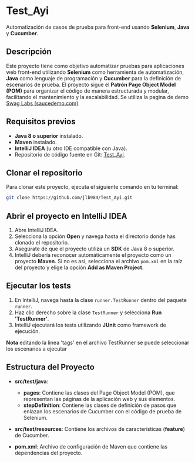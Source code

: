 # Test_Ayi

Automatización de casos de prueba para front-end usando **Selenium**, **Java** y **Cucumber**.

## Descripción

Este proyecto tiene como objetivo automatizar pruebas para aplicaciones web front-end utilizando **Selenium** como herramienta de automatización, **Java** como lenguaje de programación y **Cucumber** para la definición de escenarios de prueba. El proyecto sigue el **Patrón Page Object Model (POM)** para organizar el código de manera estructurada y modular, facilitando el mantenimiento y la escalabilidad.
Se utiliza la pagina de demo [Swag Labs (saucedemo.com)](https://www.saucedemo.com/v1/)

## Requisitos previos

- **Java 8 o superior** instalado.
- **Maven** instalado.
- **IntelliJ IDEA** (u otro IDE compatible con Java).
- Repositorio de código fuente en Git: [Test_Ayi](https://github.com/jlb984/Test_Ayi.git).

## Clonar el repositorio

Para clonar este proyecto, ejecuta el siguiente comando en tu terminal:

```bash
git clone https://github.com/jlb984/Test_Ayi.git
```

## Abrir el proyecto en IntelliJ IDEA

1. Abre IntelliJ IDEA.
2. Selecciona la opción **Open** y navega hasta el directorio donde has clonado el repositorio.
3. Asegúrate de que el proyecto utiliza un **SDK** de Java 8 o superior.
4. IntelliJ debería reconocer automáticamente el proyecto como un proyecto **Maven**. Si no es así, selecciona el archivo `pom.xml` en la raíz del proyecto y elige la opción **Add as Maven Project**.

## Ejecutar los tests

1. En IntelliJ, navega hasta la clase `runner.TestRunner` dentro del paquete `runner`.
2. Haz clic derecho sobre la clase `TestRunner` y selecciona **Run 'TestRunner'**.
3. IntelliJ ejecutará los tests utilizando **JUnit** como framework de ejecución.

**Nota** editando la linea 'tags' en el archivo TestRunner se puede seleccionar los escenarios a ejecutar

## Estructura del Proyecto

- **src/test/java**:
    - **pages**: Contiene las clases del Page Object Model (POM), que representan las páginas de la aplicación web y sus elementos.
    - **stepDefinition**: Contiene las clases de definición de pasos que enlazan los escenarios de Cucumber con el código de prueba de Selenium.

- **src/test/resources**: Contiene los archivos de características (**feature**) de Cucumber.
- **pom.xml**: Archivo de configuración de Maven que contiene las dependencias del proyecto.
